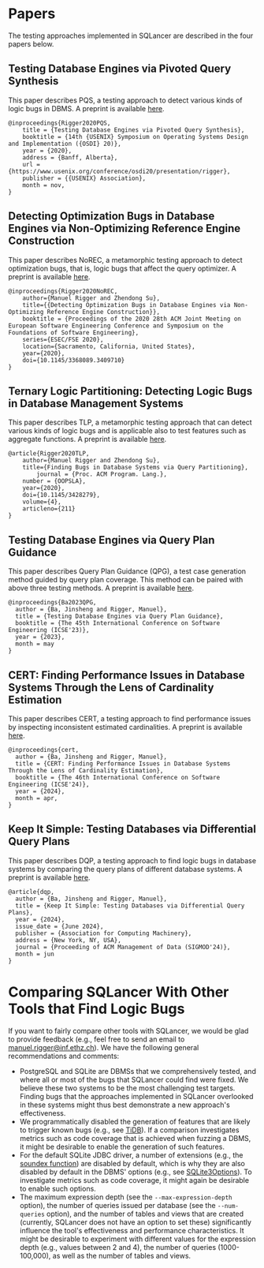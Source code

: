 # Papers

The testing approaches implemented in SQLancer are described in the four papers below.

## Testing Database Engines via Pivoted Query Synthesis

This paper describes PQS, a testing approach to detect various kinds of logic bugs in DBMS. A preprint is available [here](https://arxiv.org/pdf/2001.04174.pdf).

```
@inproceedings{Rigger2020PQS,
	title = {Testing Database Engines via Pivoted Query Synthesis},
	booktitle = {14th {USENIX} Symposium on Operating Systems Design and Implementation ({OSDI} 20)},
	year = {2020},
	address = {Banff, Alberta},
	url = {https://www.usenix.org/conference/osdi20/presentation/rigger},
	publisher = {{USENIX} Association},
	month = nov,
}
```

## Detecting Optimization Bugs in Database Engines via Non-Optimizing Reference Engine Construction

This paper describes NoREC, a metamorphic testing approach to detect optimization bugs, that is, logic bugs that affect the query optimizer. A preprint is available [here](https://arxiv.org/abs/2007.08292).

```
@inproceedings{Rigger2020NoREC,
	author={Manuel Rigger and Zhendong Su},
	title={{Detecting Optimization Bugs in Database Engines via Non-Optimizing Reference Engine Construction}},
	booktitle = {Proceedings of the 2020 28th ACM Joint Meeting on European Software Engineering Conference and Symposium on the Foundations of Software Engineering},
	series={ESEC/FSE 2020},
	location={Sacramento, California, United States},
	year={2020},
	doi={10.1145/3368089.3409710}
}
```

## Ternary Logic Partitioning: Detecting Logic Bugs in Database Management Systems

This paper describes TLP, a metamorphic testing approach that can detect various kinds of logic bugs and is applicable also to test features such as aggregate functions. A preprint is available [here](https://www.manuelrigger.at/preprints/TLP.pdf).

```
@article{Rigger2020TLP,
	author={Manuel Rigger and Zhendong Su},
	title={Finding Bugs in Database Systems via Query Partitioning},
        journal = {Proc. ACM Program. Lang.},
	number = {OOPSLA},
	year={2020},
	doi={10.1145/3428279},
	volume={4},
	articleno={211}
}
```

## Testing Database Engines via Query Plan Guidance

This paper describes Query Plan Guidance (QPG), a test case generation method guided by query plan coverage. This method can be paired with above three testing methods. A preprint is available [here](http://bajinsheng.github.io/assets/pdf/qpg_icse23.pdf).

```
@inproceedings{Ba2023QPG,
  author = {Ba, Jinsheng and Rigger, Manuel},
  title = {Testing Database Engines via Query Plan Guidance},
  booktitle = {The 45th International Conference on Software Engineering (ICSE'23)},
  year = {2023},
  month = may
}
```

## CERT: Finding Performance Issues in Database Systems Through the Lens of Cardinality Estimation

This paper describes CERT, a testing approach to find performance issues by inspecting inconsistent estimated cardinalities. A preprint is available [here](https://bajinsheng.github.io/assets/pdf/cert_icse24.pdf).

```
@inproceedings{cert,
  author = {Ba, Jinsheng and Rigger, Manuel},
  title = {CERT: Finding Performance Issues in Database Systems Through the Lens of Cardinality Estimation},
  booktitle = {The 46th International Conference on Software Engineering (ICSE'24)},
  year = {2024},
  month = apr,
}
```

## Keep It Simple: Testing Databases via Differential Query Plans

This paper describes DQP, a testing approach to find logic bugs in database systems by comparing the query plans of different database systems. A preprint is available [here](https://bajinsheng.github.io/assets/pdf/dqp_sigmod24.pdf).

```
@article{dqp,
  author = {Ba, Jinsheng and Rigger, Manuel},
  title = {Keep It Simple: Testing Databases via Differential Query Plans},
  year = {2024},
  issue_date = {June 2024},
  publisher = {Association for Computing Machinery},
  address = {New York, NY, USA},
  journal = {Proceeding of ACM Management of Data (SIGMOD'24)},
  month = jun
}
```

# Comparing SQLancer With Other Tools that Find Logic Bugs

If you want to fairly compare other tools with SQLancer, we would be glad to provide feedback (e.g., feel free to send an email to manuel.rigger@inf.ethz.ch). We have the following general recommendations and comments:
* PostgreSQL and SQLite are DBMSs that we comprehensively tested, and where all or most of the bugs that SQLancer could find were fixed. We believe these two systems to be the most challenging test targets. Finding bugs that the approaches implemented in SQLancer overlooked in these systems might thus best demonstrate a new approach's effectiveness.
* We programmatically disabled the generation of features that are likely to trigger known bugs (e.g., see [TiDB](https://github.com/sqlancer/sqlancer/blob/master/src/sqlancer/tidb/TiDBBugs.java)). If a comparison investigates metrics such as code coverage that is achieved when fuzzing a DBMS, it might be desirable to enable the generation of such features.
* For the default SQLite JDBC driver, a number of extensions (e.g., the [soundex function](https://sqlite.org/lang_corefunc.html#soundex)) are disabled by default, which is why they are also disabled by default in the DBMS' options (e.g., see [SQLite3Options](https://github.com/sqlancer/sqlancer/blob/c71b9741f680f4877fc5047445787ed184a5a5e0/src/sqlancer/sqlite3/SQLite3Options.java#L67)). To investigate metrics such as code coverage, it might again be desirable to enable such options.
* The maximum expression depth (see the `--max-expression-depth` option), the number of queries issued per database (see the `--num-queries` option), and the number of tables and views that are created (currently, SQLancer does not have an option to set these) significantly influence the tool's effectiveness and performance characteristics. It might be desirable to experiment with different values for the expression depth (e.g., values between 2 and 4), the number of queries (1000-100,000), as well as the number of tables and views.
